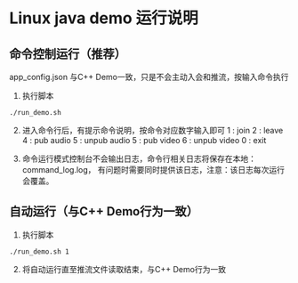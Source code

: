 # Linux java demo 运行说明

## 命令控制运行（推荐）
app_config.json 与C++ Demo一致，只是不会主动入会和推流，按输入命令执行
1. 执行脚本
```
./run_demo.sh
```
2. 进入命令行后，有提示命令说明，按命令对应数字输入即可
1 : join
2 : leave
4 : pub audio
5 : unpub audio
5 : pub video
6 : unpub video
0 : exit

3. 命令运行模式控制台不会输出日志，命令行相关日志将保存在本地：command_log.log，
有问题时需要同时提供该日志，注意：该日志每次运行会覆盖。

## 自动运行（与C++ Demo行为一致）
1. 执行脚本
```
./run_demo.sh 1
```
2. 将自动运行直至推流文件读取结束，与C++ Demo行为一致